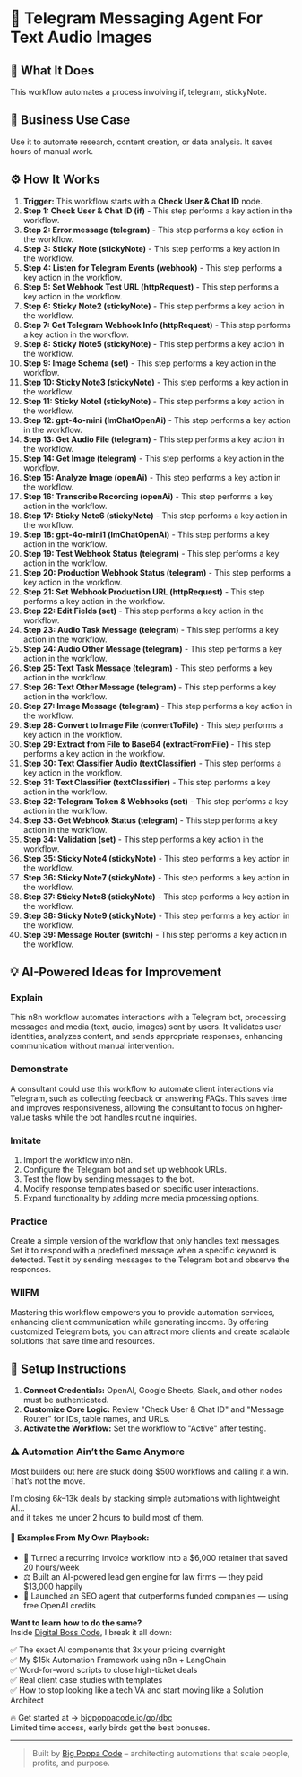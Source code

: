 # 🤖 Telegram Messaging Agent For Text Audio Images

## 🚀 What It Does
This workflow automates a process involving if, telegram, stickyNote.

## 💼 Business Use Case
Use it to automate research, content creation, or data analysis. It saves hours of manual work.

## ⚙️ How It Works
1.  **Trigger:** This workflow starts with a **Check User & Chat ID** node.
2. **Step 1: Check User & Chat ID (if)** - This step performs a key action in the workflow.
3. **Step 2: Error message (telegram)** - This step performs a key action in the workflow.
4. **Step 3: Sticky Note (stickyNote)** - This step performs a key action in the workflow.
5. **Step 4: Listen for Telegram Events (webhook)** - This step performs a key action in the workflow.
6. **Step 5: Set Webhook Test URL (httpRequest)** - This step performs a key action in the workflow.
7. **Step 6: Sticky Note2 (stickyNote)** - This step performs a key action in the workflow.
8. **Step 7: Get Telegram Webhook Info (httpRequest)** - This step performs a key action in the workflow.
9. **Step 8: Sticky Note5 (stickyNote)** - This step performs a key action in the workflow.
10. **Step 9: Image Schema (set)** - This step performs a key action in the workflow.
11. **Step 10: Sticky Note3 (stickyNote)** - This step performs a key action in the workflow.
12. **Step 11: Sticky Note1 (stickyNote)** - This step performs a key action in the workflow.
13. **Step 12: gpt-4o-mini (lmChatOpenAi)** - This step performs a key action in the workflow.
14. **Step 13: Get Audio File (telegram)** - This step performs a key action in the workflow.
15. **Step 14: Get Image (telegram)** - This step performs a key action in the workflow.
16. **Step 15: Analyze Image (openAi)** - This step performs a key action in the workflow.
17. **Step 16: Transcribe Recording (openAi)** - This step performs a key action in the workflow.
18. **Step 17: Sticky Note6 (stickyNote)** - This step performs a key action in the workflow.
19. **Step 18: gpt-4o-mini1 (lmChatOpenAi)** - This step performs a key action in the workflow.
20. **Step 19: Test Webhook Status (telegram)** - This step performs a key action in the workflow.
21. **Step 20: Production Webhook Status (telegram)** - This step performs a key action in the workflow.
22. **Step 21: Set Webhook Production URL (httpRequest)** - This step performs a key action in the workflow.
23. **Step 22: Edit Fields (set)** - This step performs a key action in the workflow.
24. **Step 23: Audio Task Message (telegram)** - This step performs a key action in the workflow.
25. **Step 24: Audio Other Message (telegram)** - This step performs a key action in the workflow.
26. **Step 25: Text Task Message (telegram)** - This step performs a key action in the workflow.
27. **Step 26: Text Other Message (telegram)** - This step performs a key action in the workflow.
28. **Step 27: Image Message (telegram)** - This step performs a key action in the workflow.
29. **Step 28: Convert to Image File (convertToFile)** - This step performs a key action in the workflow.
30. **Step 29: Extract from File to Base64 (extractFromFile)** - This step performs a key action in the workflow.
31. **Step 30: Text Classifier Audio (textClassifier)** - This step performs a key action in the workflow.
32. **Step 31: Text Classifier (textClassifier)** - This step performs a key action in the workflow.
33. **Step 32: Telegram Token & Webhooks (set)** - This step performs a key action in the workflow.
34. **Step 33: Get Webhook Status (telegram)** - This step performs a key action in the workflow.
35. **Step 34: Validation (set)** - This step performs a key action in the workflow.
36. **Step 35: Sticky Note4 (stickyNote)** - This step performs a key action in the workflow.
37. **Step 36: Sticky Note7 (stickyNote)** - This step performs a key action in the workflow.
38. **Step 37: Sticky Note8 (stickyNote)** - This step performs a key action in the workflow.
39. **Step 38: Sticky Note9 (stickyNote)** - This step performs a key action in the workflow.
40. **Step 39: Message Router (switch)** - This step performs a key action in the workflow.

## 💡 AI-Powered Ideas for Improvement
### Explain
This n8n workflow automates interactions with a Telegram bot, processing messages and media (text, audio, images) sent by users. It validates user identities, analyzes content, and sends appropriate responses, enhancing communication without manual intervention.

### Demonstrate
A consultant could use this workflow to automate client interactions via Telegram, such as collecting feedback or answering FAQs. This saves time and improves responsiveness, allowing the consultant to focus on higher-value tasks while the bot handles routine inquiries.

### Imitate
1. Import the workflow into n8n.
2. Configure the Telegram bot and set up webhook URLs.
3. Test the flow by sending messages to the bot.
4. Modify response templates based on specific user interactions.
5. Expand functionality by adding more media processing options.

### Practice
Create a simple version of the workflow that only handles text messages. Set it to respond with a predefined message when a specific keyword is detected. Test it by sending messages to the Telegram bot and observe the responses.

### WIIFM
Mastering this workflow empowers you to provide automation services, enhancing client communication while generating income. By offering customized Telegram bots, you can attract more clients and create scalable solutions that save time and resources.

## 🔧 Setup Instructions
1. **Connect Credentials:** OpenAI, Google Sheets, Slack, and other nodes must be authenticated.
2. **Customize Core Logic:** Review "Check User & Chat ID" and "Message Router" for IDs, table names, and URLs.
3. **Activate the Workflow:** Set the workflow to "Active" after testing.

### ⚠️ Automation Ain’t the Same Anymore

Most builders out here are stuck doing $500 workflows and calling it a win.  
That’s not the move.  

I'm closing $6k–$13k deals by stacking simple automations with lightweight AI...  
and it takes me under 2 hours to build most of them.

#### 🧠 Examples From My Own Playbook:
- 🔁 Turned a recurring invoice workflow into a $6,000 retainer that saved 20 hours/week  
- ⚖️ Built an AI-powered lead gen engine for law firms — they paid $13,000 happily  
- 🚀 Launched an SEO agent that outperforms funded companies — using free OpenAI credits  

**Want to learn how to do the same?**  
Inside [Digital Boss Code](https://bigpoppacode.io/go/dbc), I break it all down:

✅ The exact AI components that 3x your pricing overnight  
✅ My $15k Automation Framework using n8n + LangChain  
✅ Word-for-word scripts to close high-ticket deals  
✅ Real client case studies with templates  
✅ How to stop looking like a tech VA and start moving like a Solution Architect  

🔥 Get started at → [bigpoppacode.io/go/dbc](https://bigpoppacode.io/go/dbc)  
Limited time access, early birds get the best bonuses.

---
> Built by [Big Poppa Code](https://bigpoppacode.io) – architecting automations that scale people, profits, and purpose.
